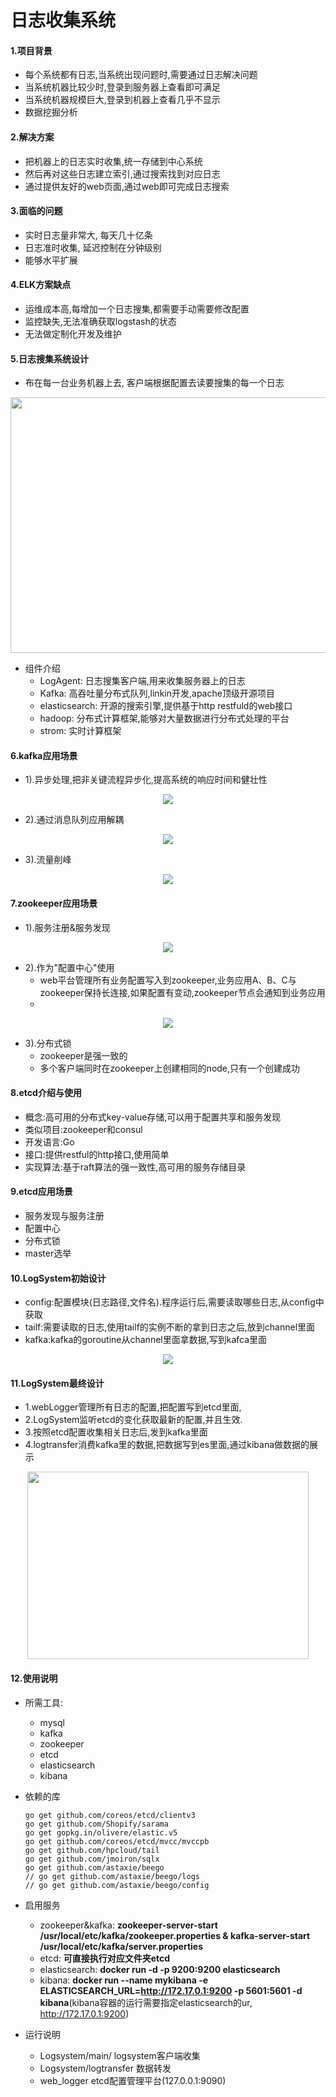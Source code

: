 # 日志收集系统

#### 1.项目背景

* 每个系统都有日志,当系统出现问题时,需要通过日志解决问题
* 当系统机器比较少时,登录到服务器上查看即可满足
* 当系统机器规模巨大,登录到机器上查看几乎不显示
* 数据挖掘分析

#### 2.解决方案

* 把机器上的日志实时收集,统一存储到中心系统
* 然后再对这些日志建立索引,通过搜索找到对应日志
* 通过提供友好的web页面,通过web即可完成日志搜索

#### 3.面临的问题

* 实时日志量非常大, 每天几十亿条
* 日志准时收集, 延迟控制在分钟级别
* 能够水平扩展


#### 4.ELK方案缺点

* 运维成本高,每增加一个日志搜集,都需要手动需要修改配置
* 监控缺失,无法准确获取logstash的状态
* 无法做定制化开发及维护

#### 5.日志搜集系统设计

* 布在每一台业务机器上去, 客户端根据配置去读要搜集的每一个日志

<div align=center><img src="./images/001.png"  height="409" width="535"></div>

* 组件介绍
	* LogAgent: 日志搜集客户端,用来收集服务器上的日志
	* Kafka: 高吞吐量分布式队列,linkin开发,apache顶级开源项目
	* elasticsearch: 开源的搜索引擎,提供基于http restfuld的web接口
	* hadoop: 分布式计算框架,能够对大量数据进行分布式处理的平台
	* strom: 实时计算框架

#### 6.kafka应用场景

* 1).异步处理,把非关键流程异步化,提高系统的响应时间和健壮性

<div align=center><img src="./images/002.png"></div>

* 2).通过消息队列应用解耦

<div align=center><img src="./images/003.png"></div>

* 3).流量削峰

<div align=center><img src="./images/004.png"></div>

#### 7.zookeeper应用场景

* 1).服务注册&服务发现

<div align=center><img src="./images/005.png"></div>

* 2).作为"配置中心"使用
	* web平台管理所有业务配置写入到zookeeper,业务应用A、B、C与zookeeper保持长连接,如果配置有变动,zookeeper节点会通知到业务应用
	* 
<div align=center><img src="./images/006.png"></div>

* 3).分布式锁
	* zookeeper是强一致的
	* 多个客户端同时在zookeeper上创建相同的node,只有一个创建成功



#### 8.etcd介绍与使用

* 概念:高可用的分布式key-value存储,可以用于配置共享和服务发现
* 类似项目:zookeeper和consul
* 开发语言:Go
* 接口:提供restful的http接口,使用简单
* 实现算法:基于raft算法的强一致性,高可用的服务存储目录

#### 9.etcd应用场景

* 服务发现与服务注册
* 配置中心
* 分布式锁
* master选举

#### 10.LogSystem初始设计

* config:配置模块(日志路径,文件名).程序运行后,需要读取哪些日志,从config中获取
* tailf:需要读取的日志,使用tailf的实例不断的拿到日志之后,放到channel里面 
* kafka:kafka的goroutine从channel里面拿数据,写到kafca里面

<div align=center><img src="./images/007.png"></div>

#### 11.LogSystem最终设计

* 1.webLogger管理所有日志的配置,把配置写到etcd里面, 
* 2.LogSystem监听etcd的变化获取最新的配置,并且生效.
* 3.按照etcd配置收集相关日志后,发到kafka里面
* 4.logtransfer消费kafka里的数据,把数据写到es里面,通过kibana做数据的展示

<div align=center><img src="./images/008.png" height="300" width="450"></div>

#### 12.使用说明

* 所需工具:
	* mysql
	* kafka
	* zookeeper
	* etcd
	* elasticsearch
	* kibana


* 依赖的库

	```
	go get github.com/coreos/etcd/clientv3
	go get github.com/Shopify/sarama
	go get gopkg.in/olivere/elastic.v5
	go get github.com/coreos/etcd/mvcc/mvccpb
	go get github.com/hpcloud/tail
	go get github.com/jmoiron/sqlx
	go get github.com/astaxie/beego
	// go get github.com/astaxie/beego/logs
	// go get github.com/astaxie/beego/config
	```

* 启用服务
	* zookeeper&kafka: **zookeeper-server-start /usr/local/etc/kafka/zookeeper.properties & kafka-server-start /usr/local/etc/kafka/server.properties** 
	* etcd: **可直接执行对应文件夹etcd**
	* elasticsearch: **docker run -d -p 9200:9200 elasticsearch**
	* kibana: **docker run --name mykibana -e ELASTICSEARCH_URL=http://172.17.0.1:9200 -p 5601:5601 -d kibana**(kibana容器的运行需要指定elasticsearch的ur, http://172.17.0.1:9200)

* 运行说明
	* Logsystem/main/ logsystem客户端收集
	* Logsystem/logtransfer 数据转发
	* web_logger etcd配置管理平台(127.0.0.1:9090)